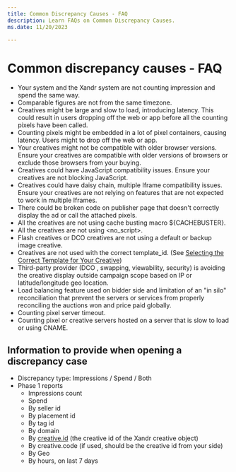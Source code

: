 ```yaml
---
title: Common Discrepancy Causes - FAQ
description: Learn FAQs on Common Discrepancy Causes. 
ms.date: 11/20/2023

---
```



# Common discrepancy causes - FAQ

- Your system and the Xandr system are not counting impression and spend the same way.
- Comparable figures are not from the same timezone.
- Creatives might be large and slow to load, introducing latency. This could result in users dropping off the web or app before all the counting pixels have been called.
- Counting pixels might be embedded in a lot of pixel containers, causing latency. Users might to drop off the web or app.
- Your creatives might not be compatible with older browser versions. Ensure your creatives are compatible with older versions of browsers or exclude those browsers from your buying.
- Creatives could have JavaScript compatibility issues. Ensure your creatives are not blocking JavaScript.
- Creatives could have daisy chain, multiple Iframe compatibility issues. Ensure your creatives are not relying on features that are not expected to work in multiple Iframes.
- There could be broken code on publisher page that doesn't correctly display the ad or call the attached pixels.
- All the creatives are not using cache busting macro ${CACHEBUSTER}.
- All the creatives are not using \<no_script\>.
- Flash creatives or DCO creatives are not using a default or backup image creative.
- Creatives are not used with the correct template_id. (See [Selecting the Correct Template for Your Creative](selecting-the-correct-template-for-your-creative.md))
- Third-party provider (DCO , swapping, viewability, security) is avoiding the creative display outside campaign scope based on IP or latitude/longitude geo location.
- Load balancing feature used on bidder side and limitation of an "in silo" reconciliation that prevent the servers or services from properly reconciling the auctions won and price paid globally.
- Counting pixel server timeout.
- Counting pixel or creative servers hosted on a server that is slow to load or using CNAME.

## Information to provide when opening a discrepancy case

- Discrepancy type: Impressions / Spend / Both
- Phase 1 reports
  - Impressions count
  - Spend
  - By seller id
  - By placement id
  - By tag id
  - By domain
  - By [creative.id](https://www.creative.id/) (the creative id of the Xandr creative object)
  - By creative.code (if used, should be the creative id from your side)
  - By Geo
  - By hours, on last 7 days
